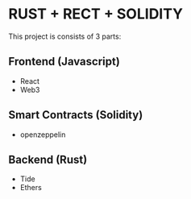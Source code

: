 # RUST + RECT + SOLIDITY

This project is consists of 3 parts:

## Frontend (Javascript)
- React
- Web3

## Smart Contracts (Solidity)
- openzeppelin

## Backend (Rust)
- Tide
- Ethers